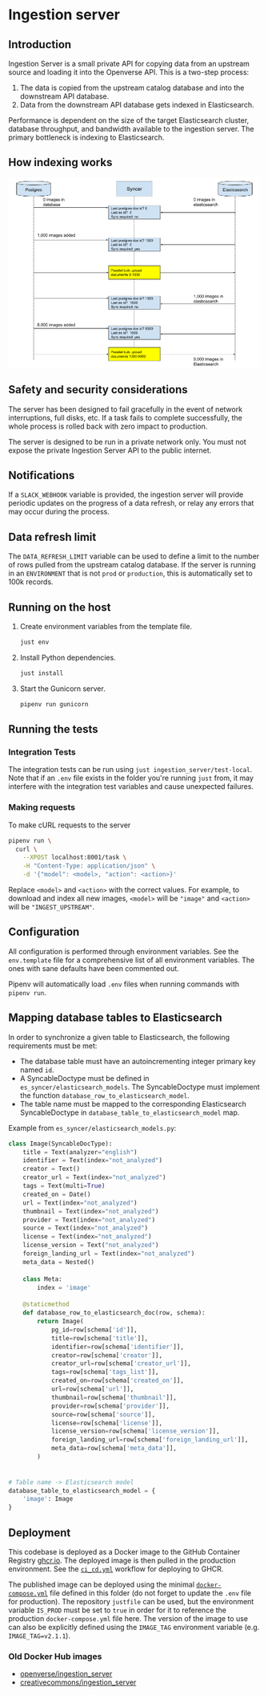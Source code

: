 # Ingestion server

## Introduction

Ingestion Server is a small private API for copying data from an upstream source
and loading it into the Openverse API. This is a two-step process:

1. The data is copied from the upstream catalog database and into the downstream
   API database.
2. Data from the downstream API database gets indexed in Elasticsearch.

Performance is dependent on the size of the target Elasticsearch cluster,
database throughput, and bandwidth available to the ingestion server. The
primary bottleneck is indexing to Elasticsearch.

## How indexing works

![How indexing works](../readme_assets/howitworks.png)

## Safety and security considerations

The server has been designed to fail gracefully in the event of network
interruptions, full disks, etc. If a task fails to complete successfully, the
whole process is rolled back with zero impact to production.

The server is designed to be run in a private network only. You must not expose
the private Ingestion Server API to the public internet.

## Notifications

If a `SLACK_WEBHOOK` variable is provided, the ingestion server will provide
periodic updates on the progress of a data refresh, or relay any errors that may
occur during the process.

## Data refresh limit

The `DATA_REFRESH_LIMIT` variable can be used to define a limit to the number of
rows pulled from the upstream catalog database. If the server is running in an
`ENVIRONMENT` that is not `prod` or `production`, this is automatically set to
100k records.

## Running on the host

1. Create environment variables from the template file.

   ```bash
   just env
   ```

2. Install Python dependencies.

   ```bash
   just install
   ```

3. Start the Gunicorn server.
   ```bash
   pipenv run gunicorn
   ```

## Running the tests

### Integration Tests

The integration tests can be run using `just ingestion_server/test-local`. Note
that if an `.env` file exists in the folder you're running `just` from, it may
interfere with the integration test variables and cause unexpected failures.

### Making requests

To make cURL requests to the server

```bash
pipenv run \
  curl \
    --XPOST localhost:8001/task \
    -H "Content-Type: application/json" \
    -d '{"model": <model>, "action": <action>}'
```

Replace `<model>` and `<action>` with the correct values. For example, to
download and index all new images, `<model>` will be `"image"` and `<action>`
will be `"INGEST_UPSTREAM"`.

## Configuration

All configuration is performed through environment variables. See the
`env.template` file for a comprehensive list of all environment variables. The
ones with sane defaults have been commented out.

Pipenv will automatically load `.env` files when running commands with
`pipenv run`.

## Mapping database tables to Elasticsearch

In order to synchronize a given table to Elasticsearch, the following
requirements must be met:

- The database table must have an autoincrementing integer primary key named
  `id`.
- A SyncableDoctype must be defined in `es_syncer/elasticsearch_models`. The
  SyncableDoctype must implement the function
  `database_row_to_elasticsearch_model`.
- The table name must be mapped to the corresponding Elasticsearch
  SyncableDoctype in `database_table_to_elasticsearch_model` map.

Example from `es_syncer/elasticsearch_models.py`:

```python
class Image(SyncableDocType):
    title = Text(analyzer="english")
    identifier = Text(index="not_analyzed")
    creator = Text()
    creator_url = Text(index="not_analyzed")
    tags = Text(multi=True)
    created_on = Date()
    url = Text(index="not_analyzed")
    thumbnail = Text(index="not_analyzed")
    provider = Text(index="not_analyzed")
    source = Text(index="not_analyzed")
    license = Text(index="not_analyzed")
    license_version = Text("not_analyzed")
    foreign_landing_url = Text(index="not_analyzed")
    meta_data = Nested()

    class Meta:
        index = 'image'

    @staticmethod
    def database_row_to_elasticsearch_doc(row, schema):
        return Image(
            pg_id=row[schema['id']],
            title=row[schema['title']],
            identifier=row[schema['identifier']],
            creator=row[schema['creator']],
            creator_url=row[schema['creator_url']],
            tags=row[schema['tags_list']],
            created_on=row[schema['created_on']],
            url=row[schema['url']],
            thumbnail=row[schema['thumbnail']],
            provider=row[schema['provider']],
            source=row[schema['source']],
            license=row[schema['license']],
            license_version=row[schema['license_version']],
            foreign_landing_url=row[schema['foreign_landing_url']],
            meta_data=row[schema['meta_data']],
        )


# Table name -> Elasticsearch model
database_table_to_elasticsearch_model = {
    'image': Image
}
```

## Deployment

This codebase is deployed as a Docker image to the GitHub Container Registry
[ghcr.io](https://ghcr.io). The deployed image is then pulled in the production
environment. See the [`ci_cd.yml`](../.github/workflows/ci_cd.yml) workflow for
deploying to GHCR.

The published image can be deployed using the minimal
[`docker-compose.yml`](docker-compose.yml) file defined in this folder (do not
forget to update the `.env` file for production). The repository `justfile` can
be used, but the environment variable `IS_PROD` must be set to `true` in order
for it to reference the production `docker-compose.yml` file here. The version
of the image to use can also be explicitly defined using the `IMAGE_TAG`
environment variable (e.g. `IMAGE_TAG=v2.1.1`).

### Old Docker Hub images

- [openverse/ingestion_server](https://hub.docker.com/r/openverse/ingestion_server)
- [creativecommons/ingestion_server](https://hub.docker.com/r/creativecommons/ingestion_server)
